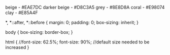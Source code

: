 beige - #EAE7DC
darker beige - #D8C3A5
grey - #8E8D8A
coral - #E98074
clay - #E85A4F

*,
*::after,
*::before {
    margin: 0;
    padding: 0;
    box-sizing: inherit;
}

body {
    box-sizing: border-box;
}

html {
    //font-size: 62.5%;
    font-size: 90%; //default size needed to be increased
}